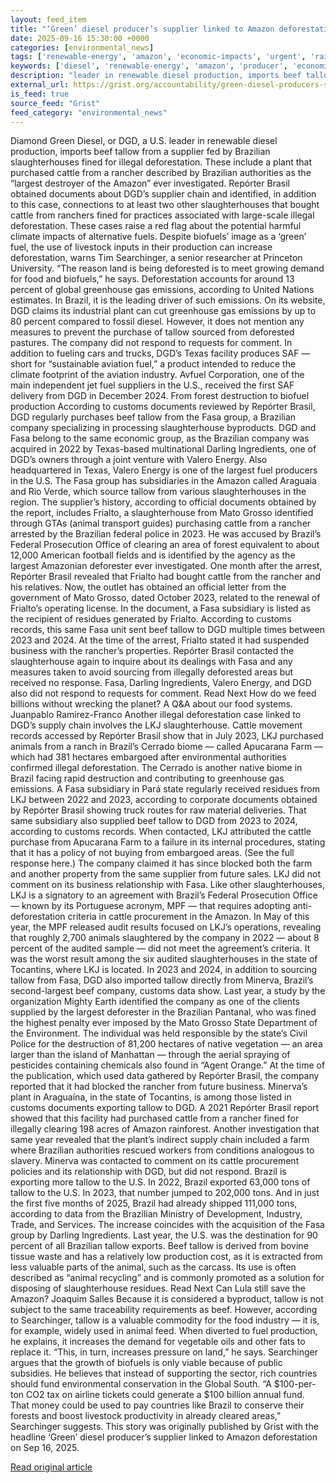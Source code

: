 ```yaml
---
layout: feed_item
title: "‘Green’ diesel producer’s supplier linked to Amazon deforestation"
date: 2025-09-16 15:30:00 +0000
categories: [environmental_news]
tags: ['renewable-energy', 'amazon', 'economic-impacts', 'urgent', 'rainforest', 'climate-costs', 'clean-energy', 'year-2024']
keywords: ['diesel', 'renewable-energy', 'amazon', 'producer', 'economic-impacts', 'urgent', 'rainforest', 'green']
description: "leader in renewable diesel production, imports beef tallow from a supplier fed by Brazilian slaughterhouses fined for illegal deforestation"
external_url: https://grist.org/accountability/green-diesel-producers-supplier-linked-to-amazon-deforestation/
is_feed: true
source_feed: "Grist"
feed_category: "environmental_news"
---
```


Diamond Green Diesel, or DGD, a U.S. leader in renewable diesel production, imports beef tallow from a supplier fed by Brazilian slaughterhouses fined for illegal deforestation. These include a plant that purchased cattle from a rancher described by Brazilian authorities as the “largest destroyer of the Amazon” ever investigated. Repórter Brasil obtained documents about DGD’s supplier chain and identified, in addition to this case, connections to at least two other slaughterhouses that bought cattle from ranchers fined for practices associated with large-scale illegal deforestation. These cases raise a red flag about the potential harmful climate impacts of alternative fuels. Despite biofuels&#8217; image as a &#8216;green&#8217; fuel, the use of livestock inputs in their production can increase deforestation, warns Tim Searchinger, a senior researcher at Princeton University. “The reason land is being deforested is to meet growing demand for food and biofuels,” he says. Deforestation accounts for around 13 percent of global greenhouse gas emissions, according to United Nations estimates. In Brazil, it is the leading driver of such emissions. On its website, DGD claims its industrial plant can cut greenhouse gas emissions by up to 80 percent compared to fossil diesel. However, it does not mention any measures to prevent the purchase of tallow sourced from deforested pastures. The company did not respond to requests for comment. In addition to fueling cars and trucks, DGD’s Texas facility produces SAF — short for “sustainable aviation fuel,” a product intended to reduce the climate footprint of the aviation industry. Avfuel Corporation, one of the main independent jet fuel suppliers in the U.S., received the first SAF delivery from DGD in December 2024. From forest destruction to biofuel production According to customs documents reviewed by Repórter Brasil, DGD regularly purchases beef tallow from the Fasa group, a Brazilian company specializing in processing slaughterhouse byproducts. DGD and Fasa belong to the same economic group, as the Brazilian company was acquired in 2022 by Texas-based multinational Darling Ingredients, one of DGD’s owners through a joint venture with Valero Energy. Also headquartered in Texas, Valero Energy is one of the largest fuel producers in the U.S. The Fasa group has subsidiaries in the Amazon called Araguaia and Rio Verde, which source tallow from various slaughterhouses in the region. The supplier&#8217;s history, according to official documents obtained by the report, includes Frialto, a slaughterhouse from Mato Grosso identified through GTAs (animal transport guides) purchasing cattle from a rancher arrested by the Brazilian federal police in 2023. He was accused by Brazil’s Federal Prosecution Office of clearing an area of forest equivalent to about 12,000 American football fields and is identified by the agency as the largest Amazonian deforester ever investigated. One month after the arrest, Repórter Brasil revealed that Frialto had bought cattle from the rancher and his relatives. Now, the outlet has obtained an official letter from the government of Mato Grosso, dated October 2023, related to the renewal of Frialto’s operating license. In the document, a Fasa subsidiary is listed as the recipient of residues generated by Frialto. According to customs records, this same Fasa unit sent beef tallow to DGD multiple times between 2023 and 2024. At the time of the arrest, Frialto stated it had suspended business with the rancher’s properties. Repórter Brasil contacted the slaughterhouse again to inquire about its dealings with Fasa and any measures taken to avoid sourcing from illegally deforested areas but received no response. Fasa, Darling Ingredients, Valero Energy, and DGD also did not respond to requests for comment. Read Next How do we feed billions without wrecking the planet? A Q&amp;A about our food systems. Juanpablo Ramirez-Franco Another illegal deforestation case linked to DGD&#8217;s supply chain involves the LKJ slaughterhouse. Cattle movement records accessed by Repórter Brasil show that in July 2023, LKJ purchased animals from a ranch in Brazil’s Cerrado biome — called Apucarana Farm — which had 381 hectares embargoed after environmental authorities confirmed illegal deforestation. The Cerrado is another native biome in Brazil facing rapid destruction and contributing to greenhouse gas emissions. A Fasa subsidiary in Pará state regularly received residues from LKJ between 2022 and 2023, according to corporate documents obtained by Repórter Brasil showing truck routes for raw material deliveries. That same subsidiary also supplied beef tallow to DGD from 2023 to 2024, according to customs records. When contacted, LKJ attributed the cattle purchase from Apucarana Farm to a failure in its internal procedures, stating that it has a policy of not buying from embargoed areas. (See the full response here.) The company claimed it has since blocked both the farm and another property from the same supplier from future sales. LKJ did not comment on its business relationship with Fasa. Like other slaughterhouses, LKJ is a signatory to an agreement with Brazil’s Federal Prosecution Office — known by its Portuguese acronym, MPF — that requires adopting anti-deforestation criteria in cattle procurement in the Amazon. In May of this year, the MPF released audit results focused on LKJ’s operations, revealing that roughly 2,700 animals slaughtered by the company in 2022 — about 8 percent of the audited sample — did not meet the agreement’s criteria. It was the worst result among the six audited slaughterhouses in the state of Tocantins, where LKJ is located. In 2023 and 2024, in addition to sourcing tallow from Fasa, DGD also imported tallow directly from Minerva, Brazil’s second-largest beef company, customs data show. Last year, a study by the organization Mighty Earth identified the company as one of the clients supplied by the largest deforester in the Brazilian Pantanal, who was fined the highest penalty ever imposed by the Mato Grosso State Department of the Environment. The individual was held responsible by the state’s Civil Police for the destruction of 81,200 hectares of native vegetation — an area larger than the island of Manhattan — through the aerial spraying of pesticides containing chemicals also found in &#8220;Agent Orange.&#8221; At the time of the publication, which used data gathered by Repórter Brasil, the company reported that it had blocked the rancher from future business. Minerva’s plant in Araguaína, in the state of Tocantins, is among those listed in customs documents exporting tallow to DGD. A 2021 Repórter Brasil report showed that this facility had purchased cattle from a rancher fined for illegally clearing 198 acres of Amazon rainforest. Another investigation that same year revealed that the plant’s indirect supply chain included a farm where Brazilian authorities rescued workers from conditions analogous to slavery. Minerva was contacted to comment on its cattle procurement policies and its relationship with DGD, but did not respond. Brazil is exporting more tallow to the U.S. In 2022, Brazil exported 63,000 tons of tallow to the U.S. In 2023, that number jumped to 202,000 tons. And in just the first five months of 2025, Brazil had already shipped 111,000 tons, according to data from the Brazilian Ministry of Development, Industry, Trade, and Services. The increase coincides with the acquisition of the Fasa group by Darling Ingredients. Last year, the U.S. was the destination for 90 percent of all Brazilian tallow exports. Beef tallow is derived from bovine tissue waste and has a relatively low production cost, as it is extracted from less valuable parts of the animal, such as the carcass. Its use is often described as “animal recycling” and is commonly promoted as a solution for disposing of slaughterhouse residues. Read Next Can Lula still save the Amazon? Joaquim Salles Because it is considered a byproduct, tallow is not subject to the same traceability requirements as beef. However, according to Searchinger, tallow is a valuable commodity for the food industry — it is, for example, widely used in animal feed. When diverted to fuel production, he explains, it increases the demand for vegetable oils and other fats to replace it. “This, in turn, increases pressure on land,” he says. Searchinger argues that the growth of biofuels is only viable because of public subsidies. He believes that instead of supporting the sector, rich countries should fund environmental conservation in the Global South. “A $100-per-ton CO2 tax on airline tickets could generate a $100 billion annual fund. That money could be used to pay countries like Brazil to conserve their forests and boost livestock productivity in already cleared areas,” Searchinger suggests. This story was originally published by Grist with the headline ‘Green’ diesel producer&#8217;s supplier linked to Amazon deforestation on Sep 16, 2025.

[Read original article](https://grist.org/accountability/green-diesel-producers-supplier-linked-to-amazon-deforestation/)
